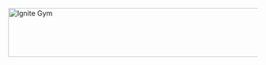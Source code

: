 <div align="around"> <img src="https://github.com/user-attachments/assets/98d2e74c-6ccf-49d6-9660-483c538aa299" alt="Ignite Gym" width="100000" height="100"></div>
